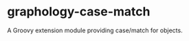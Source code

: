 graphology-case-match
=====================

A Groovy extension module providing case/match for objects.
